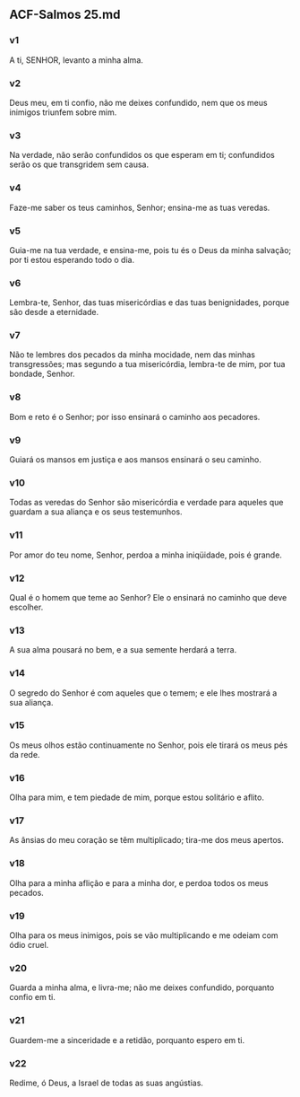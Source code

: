 ## ACF-Salmos 25.md
### v1
 A ti, SENHOR, levanto a minha alma.
### v2
 Deus meu, em ti confio, não me deixes confundido, nem que os meus inimigos triunfem sobre mim.
### v3
 Na verdade, não serão confundidos os que esperam em ti; confundidos serão os que transgridem sem causa.
### v4
 Faze-me saber os teus caminhos, Senhor; ensina-me as tuas veredas.
### v5
 Guia-me na tua verdade, e ensina-me, pois tu és o Deus da minha salvação; por ti estou esperando todo o dia.
### v6
 Lembra-te, Senhor, das tuas misericórdias e das tuas benignidades, porque são desde a eternidade.
### v7
 Não te lembres dos pecados da minha mocidade, nem das minhas transgressões; mas segundo a tua misericórdia, lembra-te de mim, por tua bondade, Senhor.
### v8
 Bom e reto é o Senhor; por isso ensinará o caminho aos pecadores.
### v9
 Guiará os mansos em justiça e aos mansos ensinará o seu caminho.
### v10
 Todas as veredas do Senhor são misericórdia e verdade para aqueles que guardam a sua aliança e os seus testemunhos.
### v11
 Por amor do teu nome, Senhor, perdoa a minha iniqüidade, pois é grande.
### v12
 Qual é o homem que teme ao Senhor? Ele o ensinará no caminho que deve escolher.
### v13
 A sua alma pousará no bem, e a sua semente herdará a terra.
### v14
 O segredo do Senhor é com aqueles que o temem; e ele lhes mostrará a sua aliança.
### v15
 Os meus olhos estão continuamente no Senhor, pois ele tirará os meus pés da rede.
### v16
 Olha para mim, e tem piedade de mim, porque estou solitário e aflito.
### v17
 As ânsias do meu coração se têm multiplicado; tira-me dos meus apertos.
### v18
 Olha para a minha aflição e para a minha dor, e perdoa todos os meus pecados.
### v19
 Olha para os meus inimigos, pois se vão multiplicando e me odeiam com ódio cruel.
### v20
 Guarda a minha alma, e livra-me; não me deixes confundido, porquanto confio em ti.
### v21
 Guardem-me a sinceridade e a retidão, porquanto espero em ti.
### v22
 Redime, ó Deus, a Israel de todas as suas angústias.
